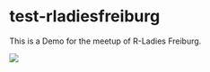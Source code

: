 # test-rladiesfreiburg

This is a Demo for the meetup of R-Ladies Freiburg. 

![](figures/R_LadiesGlobal.png)


